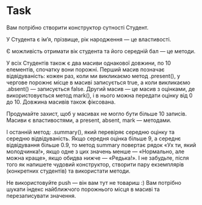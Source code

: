 # Task

Вам потрібно створити конструктор сутності Студент.

У Студента є ім’я, прізвище, рік народження — це властивості.

Є можливість отримати вік студента та його середній бал — це методи.

У всіх Студентів також є два масиви однакової довжини, по 10 елементів, спочатку вони порожні. Перший масив позначає відвідуваність: кожен раз, коли ми викликаємо метод .present(), у чергове порожнє місце в масиві записується true, а коли викликаємо .absent() — записується false. Другий масив — це масив з оцінками, де використовується метод mark(), і в нього можна передати оцінку від 0 до 10. Довжина масивів також фіксована.

Продумайте захист, щоб у масивах не могло бути більше 10 записів. Масиви є властивостями, а present, absent, mark — методами.

І останній метод: .summary(), який перевіряє середню оцінку та середню відвідуваність. Якщо середня оцінка більше 9, а середнє відвідування більше 0.9, то метод summary повертає рядок «Ух ти, який молодчинка!», якщо одне з цих значень менше — «Нормально, але можна краще», якщо обидва нижче — «Редька!». І не забудьте, після того як напишете чудовий конструктор, створити пару екземплярів (конкретних студентів) та використати методи.

Не використовуйте push — він вам тут не товариш :) Вам потрібно шукати індекс найближчого порожнього місця в масиві та перезаписувати значення.
